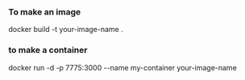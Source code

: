 ### To make an image
docker build -t your-image-name .

### to make  a container
docker run -d -p 7775:3000 --name my-container your-image-name
